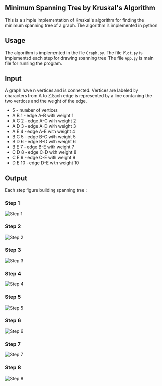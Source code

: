 ## Minimum Spanning Tree by Kruskal's Algorithm

This is a simple implementation of Kruskal's algorithm for finding the minimum spanning tree of a graph. The algorithm is implemented in python

## Usage

The algorithm is implemented in the file `Graph.py`. The file `Plot.py` is implemented each step for drawing spanning tree .The file `App.py` is main file for running the program.

## Input
A graph have n vertices and is connected. Vertices are labeled by characters from A to Z.Each edge is represented by a line containing the two vertices and the weight of the edge.
*    5     - number of vertices
*    A B 1 - edge A-B with weight 1
*    A C 2 - edge A-C with weight 2
*    A D 3 - edge A-D with weight 3
*    A E 4 - edge A-E with weight 4
*    B C 5 - edge B-C with weight 5
*    B D 6 - edge B-D with weight 6
*    B E 7 - edge B-E with weight 7
*    C D 8 - edge C-D with weight 8
*    C E 9 - edge C-E with weight 9
*    D E 10 - edge D-E with weight 10
## Output
Each step figure building spanning tree :

### Step 1
![Step 1](result/Step_0.png)
### Step 2
![Step 2](result/step_1.png)
### Step 3
![Step 3](result/step_2.png)
### Step 4
![Step 4](result/step_3.png)
### Step 5
![Step 5](result/step_4.png)
### Step 6
![Step 6](result/step_5.png)
### Step 7
![Step 7](result/step_6.png)
### Step 8
![Step 8](result/step_7.png)